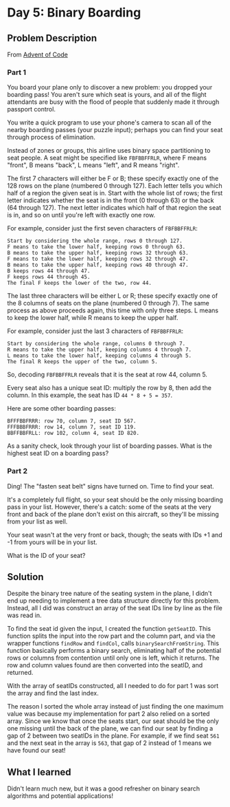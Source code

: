 # Day 5: Binary Boarding

## Problem Description

From [Advent of Code](https://adventofcode.com/)

### Part 1

You board your plane only to discover a new problem: you dropped your boarding pass! You aren't sure which seat is yours, and all of the flight attendants are busy with the flood of people that suddenly made it through passport control.

You write a quick program to use your phone's camera to scan all of the nearby boarding passes (your puzzle input); perhaps you can find your seat through process of elimination.

Instead of zones or groups, this airline uses binary space partitioning to seat people. A seat might be specified like `FBFBBFFRLR`, where F means "front", B means "back", L means "left", and R means "right".

The first 7 characters will either be F or B; these specify exactly one of the 128 rows on the plane (numbered 0 through 127). Each letter tells you which half of a region the given seat is in. Start with the whole list of rows; the first letter indicates whether the seat is in the front (0 through 63) or the back (64 through 127). The next letter indicates which half of that region the seat is in, and so on until you're left with exactly one row.

For example, consider just the first seven characters of `FBFBBFFRLR`:

```
Start by considering the whole range, rows 0 through 127.
F means to take the lower half, keeping rows 0 through 63.
B means to take the upper half, keeping rows 32 through 63.
F means to take the lower half, keeping rows 32 through 47.
B means to take the upper half, keeping rows 40 through 47.
B keeps rows 44 through 47.
F keeps rows 44 through 45.
The final F keeps the lower of the two, row 44.
```

The last three characters will be either L or R; these specify exactly one of the 8 columns of seats on the plane (numbered 0 through 7). The same process as above proceeds again, this time with only three steps. L means to keep the lower half, while R means to keep the upper half.

For example, consider just the last 3 characters of `FBFBBFFRLR`:

```
Start by considering the whole range, columns 0 through 7.
R means to take the upper half, keeping columns 4 through 7.
L means to take the lower half, keeping columns 4 through 5.
The final R keeps the upper of the two, column 5.
```

So, decoding `FBFBBFFRLR` reveals that it is the seat at row 44, column 5.

Every seat also has a unique seat ID: multiply the row by 8, then add the column. In this example, the seat has ID `44 * 8 + 5 = 357`.

Here are some other boarding passes:

```
BFFFBBFRRR: row 70, column 7, seat ID 567.
FFFBBBFRRR: row 14, column 7, seat ID 119.
BBFFBBFRLL: row 102, column 4, seat ID 820.
```

As a sanity check, look through your list of boarding passes. What is the highest seat ID on a boarding pass?

### Part 2

Ding! The "fasten seat belt" signs have turned on. Time to find your seat.

It's a completely full flight, so your seat should be the only missing boarding pass in your list. However, there's a catch: some of the seats at the very front and back of the plane don't exist on this aircraft, so they'll be missing from your list as well.

Your seat wasn't at the very front or back, though; the seats with IDs +1 and -1 from yours will be in your list.

What is the ID of your seat?

## Solution

Despite the binary tree nature of the seating system in the plane, I didn't end up needing to implement a tree data structure directly for this problem. Instead, all I did was construct an array of the seat IDs line by line as the file was read in.

To find the seat id given the input, I created the function `getSeatID`. This function splits the input into the row part and the column part, and via the wrapper functions `findRow` and `findCol`, calls `binarySearchFromString`. This function basically performs a binary search, eliminating half of the potential rows or columns from contention until only one is left, which it returns. The row and column values found are then converted into the seatID, and returned.

With the array of seatIDs constructed, all I needed to do for part 1 was sort the array and find the last index.

The reason I sorted the whole array instead of just finding the one maximum value was because my implementation for part 2 also relied on a sorted array. Since we know that once the seats start, our seat should be the only one missing until the back of the plane, we can find our seat by finding a gap of 2 between two seatIDs in the plane. For example, if we find seat `561` and the next seat in the array is `563`, that gap of 2 instead of 1 means we have found our seat!

## What I learned

Didn't learn much new, but it was a good refresher on binary search algorithms and potential applications!
